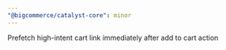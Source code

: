 ```yaml
---
"@bigcommerce/catalyst-core": minor
---
```


Prefetch high-intent cart link immediately after add to cart action
